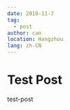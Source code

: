 ```yaml
---
date: 2018-11-7
tag:
  - post
author: can
location: Hangzhou
lang: zh-CN
---
```


# Test Post

test-post
